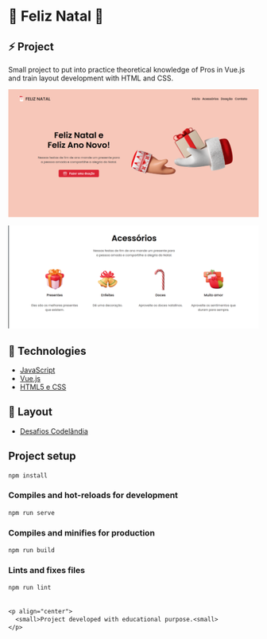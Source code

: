 <h1> 🎅 Feliz Natal 🎅 </h1>

## ⚡ Project
Small project to put into practice theoretical knowledge of Pros in Vue.js and train layout development with HTML and CSS.

<img src="https://raw.githubusercontent.com/dlavinia/feliznatal/master/src/assets/print1.png"/><br>

<img src="https://raw.githubusercontent.com/dlavinia/feliznatal/master/src/assets/print2.png"/>

## 🚀 Technologies

- [JavaScript](https://www.javascript.com/)
- [Vue.js](https://vuejs.org/)
- [HTML5 e CSS](https://https://html.com/)


## 🧩 Layout

- [Desafios Codelândia](
https://www.figma.com/file/Yb9IBH56g7T1hdIyZ3BMNO/Desafios---Codel%C3%A2ndia?node-id=39340%3A782)


## Project setup
```
npm install
```

### Compiles and hot-reloads for development
```
npm run serve
```

### Compiles and minifies for production
```
npm run build
```

### Lints and fixes files
```
npm run lint


<p align="center">
  <small>Project developed with educational purpose.<small>
</p>
